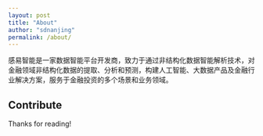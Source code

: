 ```yaml
---
layout: post
title: "About"
author: "sdnanjing"
permalink: /about/
---
```

感易智能是一家数据智能平台开发商，致力于通过非结构化数据智能解析技术，对金融领域非结构化数据的提取、分析和预测，构建人工智能、大数据产品及金融行业解决方案，服务于金融投资的多个场景和业务领域。 
## Contribute

Thanks for reading!

